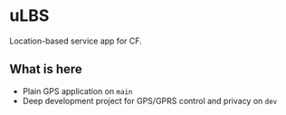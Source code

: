 # uLBS

Location-based service app for CF.

## What is here

* Plain GPS application on `main`
* Deep development project for GPS/GPRS control and privacy on `dev` 
